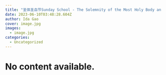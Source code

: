 ```yaml
---
title: "圣体圣血节Sunday School - The Solemnity of the Most Holy Body and Blood of Christ"
date: 2023-06-10T03:48:28.604Z
author: Ida Gao
cover: image.jpg
images:
  - image.jpg
categories:
  - Uncategorized
---
```


# No content available.

<!--more-->


